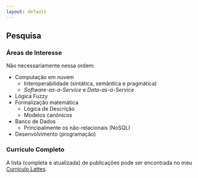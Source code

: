 ```yaml
---
layout: default
---
```


## Pesquisa

### Áreas de Interesse

Não necessariamente nessa ordem:
+ Computação em nuvem
  + Interoperabilidade (sintática, semântica e pragmática)
  + _Software-as-a-Service_ e _Data-as-a-Service_
+ Lógica Fuzzy
+ Formalização matemática 
  + Lógica de Descrição
  + Modelos canônicos
+ Banco de Dados
  + Principalmente os não-relacionais (NoSQL)
+ Desenvolvimento (programação)

### Currículo Completo

A lista (completa e atualizada) de publicações pode ser encontrada no meu [Currículo Lattes](http://lattes.cnpq.br/4202320591135016).
